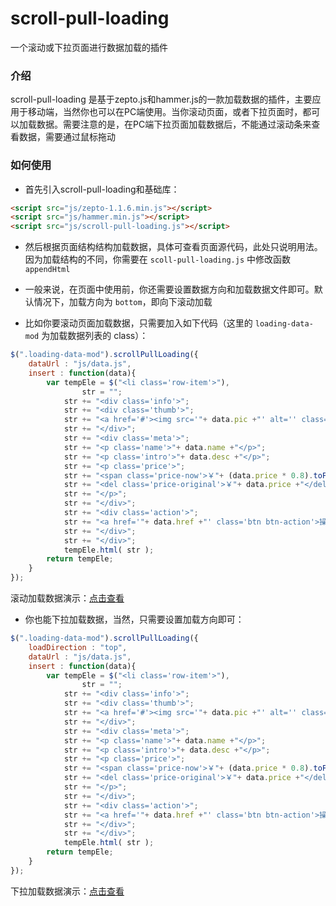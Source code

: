 # scroll-pull-loading
一个滚动或下拉页面进行数据加载的插件

### 介绍

scroll-pull-loading 是基于zepto.js和hammer.js的一款加载数据的插件，主要应用于移动端，当然你也可以在PC端使用。当你滚动页面，或者下拉页面时，都可以加载数据。需要注意的是，在PC端下拉页面加载数据后，不能通过滚动条来查看数据，需要通过鼠标拖动

### 如何使用

- 首先引入scroll-pull-loading和基础库：

```html
<script src="js/zepto-1.1.6.min.js"></script>
<script src="js/hammer.min.js"></script>
<script src="js/scroll-pull-loading.js"></script>
```

- 然后根据页面结构结构加载数据，具体可查看页面源代码，此处只说明用法。因为加载结构的不同，你需要在 `scoll-pull-loading.js` 中修改函数 `appendHtml`
 
- 一般来说，在页面中使用前，你还需要设置数据方向和加载数据文件即可。默认情况下，加载方向为 `bottom`，即向下滚动加载

- 比如你要滚动页面加载数据，只需要加入如下代码（这里的 `loading-data-mod` 为加载数据列表的 class）：

```javascript
$(".loading-data-mod").scrollPullLoading({
    dataUrl : "js/data.js",
    insert : function(data){
        var tempEle = $("<li class='row-item'>"),
                str = "";
            str += "<div class='info'>";
            str += "<div class='thumb'>";
            str += "<a href='#'><img src='"+ data.pic +"' alt='' class='img'></a>";
            str += "</div>";
            str += "<div class='meta'>";
            str += "<p class='name'>"+ data.name +"</p>";
            str += "<p class='intro'>"+ data.desc +"</p>";
            str += "<p class='price'>";
            str += "<span class='price-now'>￥"+ (data.price * 0.8).toFixed(2) +"</span>";
            str += "<del class='price-original'>￥"+ data.price +"</del>";
            str += "</p>";
            str += "</div>";
            str += "<div class='action'>";
            str += "<a href='"+ data.href +"' class='btn btn-action'>操作按钮</a>";
            str += "</div>";
            str += "</div>";
            tempEle.html( str );
        return tempEle;
    }
});
```

滚动加载数据演示：[点击查看](http://joy-yi0905.github.io/scroll-pull-loading/loading-row-scroll.html)

- 你也能下拉加载数据，当然，只需要设置加载方向即可：

```javascript
$(".loading-data-mod").scrollPullLoading({
    loadDirection : "top",
    dataUrl : "js/data.js",
    insert : function(data){
        var tempEle = $("<li class='row-item'>"),
                str = "";
            str += "<div class='info'>";
            str += "<div class='thumb'>";
            str += "<a href='#'><img src='"+ data.pic +"' alt='' class='img'></a>";
            str += "</div>";
            str += "<div class='meta'>";
            str += "<p class='name'>"+ data.name +"</p>";
            str += "<p class='intro'>"+ data.desc +"</p>";
            str += "<p class='price'>";
            str += "<span class='price-now'>￥"+ (data.price * 0.8).toFixed(2) +"</span>";
            str += "<del class='price-original'>￥"+ data.price +"</del>";
            str += "</p>";
            str += "</div>";
            str += "<div class='action'>";
            str += "<a href='"+ data.href +"' class='btn btn-action'>操作按钮</a>";
            str += "</div>";
            str += "</div>";
            tempEle.html( str );
        return tempEle;
    }
});
```

下拉加载数据演示：[点击查看](http://joy-yi0905.github.io/scroll-pull-loading/loading-row-pull.html)
